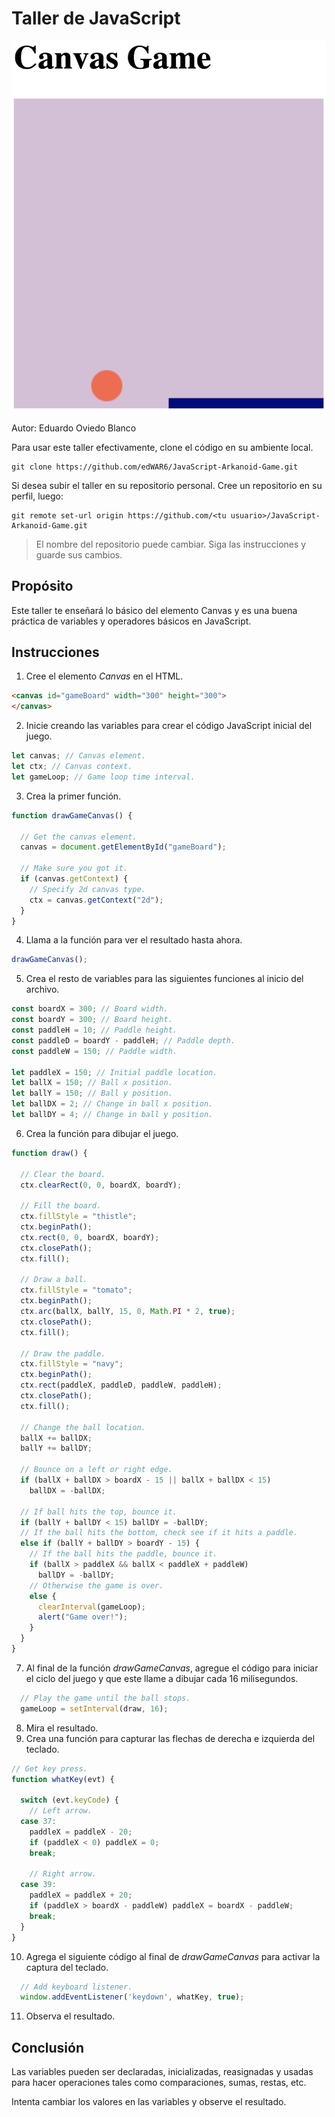 # Taller de JavaScript

![Resultado](/images/result.png)

Autor: Eduardo Oviedo Blanco

Para usar este taller efectivamente, clone el código en su ambiente local.
```
git clone https://github.com/edWAR6/JavaScript-Arkanoid-Game.git
```
Si desea subir el taller en su repositorio personal.
Cree un repositorio en su perfil, luego:
```
git remote set-url origin https://github.com/<tu usuario>/JavaScript-Arkanoid-Game.git
```

> El nombre del repositorio puede cambiar. Siga las instrucciones y guarde sus cambios.

## Propósito

Este taller te enseñará lo básico del elemento Canvas y es una buena práctica de variables y operadores básicos en JavaScript.

## Instrucciones

1. Cree el elemento *Canvas* en el HTML.
```html
<canvas id="gameBoard" width="300" height="300">
</canvas>
```
2. Inicie creando las variables para crear el código JavaScript inicial del juego.
```javascript
let canvas; // Canvas element.
let ctx; // Canvas context.
let gameLoop; // Game loop time interval.
```
3. Crea la primer función.
```javascript
function drawGameCanvas() {

  // Get the canvas element.
  canvas = document.getElementById("gameBoard");

  // Make sure you got it.
  if (canvas.getContext) {
    // Specify 2d canvas type.
    ctx = canvas.getContext("2d");
  }
}
```
4. Llama a la función para ver el resultado hasta ahora.
```javascript
drawGameCanvas();
```
5. Crea el resto de variables para las siguientes funciones al inicio del archivo.
```javascript
const boardX = 300; // Board width.
const boardY = 300; // Board height.
const paddleH = 10; // Paddle height.
const paddleD = boardY - paddleH; // Paddle depth.
const paddleW = 150; // Paddle width.

let paddleX = 150; // Initial paddle location.
let ballX = 150; // Ball x position.
let ballY = 150; // Ball y position.
let ballDX = 2; // Change in ball x position.
let ballDY = 4; // Change in ball y position.
```
6. Crea la función para dibujar el juego.
```javascript
function draw() {

  // Clear the board.
  ctx.clearRect(0, 0, boardX, boardY);

  // Fill the board.
  ctx.fillStyle = "thistle";
  ctx.beginPath();
  ctx.rect(0, 0, boardX, boardY);
  ctx.closePath();
  ctx.fill();

  // Draw a ball.
  ctx.fillStyle = "tomato";
  ctx.beginPath();
  ctx.arc(ballX, ballY, 15, 0, Math.PI * 2, true);
  ctx.closePath();
  ctx.fill();

  // Draw the paddle.
  ctx.fillStyle = "navy";
  ctx.beginPath();
  ctx.rect(paddleX, paddleD, paddleW, paddleH);
  ctx.closePath();
  ctx.fill();

  // Change the ball location.
  ballX += ballDX;
  ballY += ballDY;

  // Bounce on a left or right edge.
  if (ballX + ballDX > boardX - 15 || ballX + ballDX < 15)
    ballDX = -ballDX;

  // If ball hits the top, bounce it. 
  if (ballY + ballDY < 15) ballDY = -ballDY;
  // If the ball hits the bottom, check see if it hits a paddle.
  else if (ballY + ballDY > boardY - 15) {
    // If the ball hits the paddle, bounce it.
    if (ballX > paddleX && ballX < paddleX + paddleW) 
      ballDY = -ballDY;
    // Otherwise the game is over.
    else {
      clearInterval(gameLoop);
      alert("Game over!");
    }
  }
}
```
7. Al final de la función *drawGameCanvas*, agregue el código para iniciar el ciclo del juego y que este llame a dibujar cada 16 milisegundos.
```javascript
  // Play the game until the ball stops.
  gameLoop = setInterval(draw, 16);
```
8. Mira el resultado.
9. Crea una función para capturar las flechas de derecha e izquierda del teclado.
```javascript
// Get key press.
function whatKey(evt) {

  switch (evt.keyCode) {
    // Left arrow.
  case 37:
    paddleX = paddleX - 20;
    if (paddleX < 0) paddleX = 0;
    break;

    // Right arrow.
  case 39:
    paddleX = paddleX + 20;
    if (paddleX > boardX - paddleW) paddleX = boardX - paddleW;
    break;
  }
}
```
10. Agrega el siguiente código al final de *drawGameCanvas* para activar la captura del teclado.
```javascript
  // Add keyboard listener.
  window.addEventListener('keydown', whatKey, true);
```
11. Observa el resultado.

## Conclusión

Las variables pueden ser declaradas, inicializadas, reasignadas y usadas para hacer operaciones tales como comparaciones, sumas, restas, etc.

Intenta cambiar los valores en las variables y observe el resultado.
